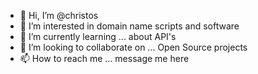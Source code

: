 - 👋 Hi, I’m @christos
- 👀 I’m interested in domain name scripts and software
- 🌱 I’m currently learning ... about API's
- 💞️ I’m looking to collaborate on ... Open Source projects
- 📫 How to reach me ... message me here

<!---
cgaits/cgaits is a ✨ special ✨ repository because its `README.md` (this file) appears on your GitHub profile.
You can click the Preview link to take a look at your changes.
--->
